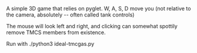 A simple 3D game that relies on pyglet.
W, A, S, D move you (not relative to the camera, absolutely -- often called tank controls)

The mouse will look left and right, and clicking can somewhat spottily remove TMCS members
from existence.

Run with ./python3 ideal-tmcgas.py
